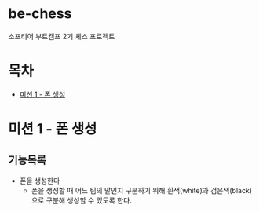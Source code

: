 # be-chess

소프티어 부트캠프 2기 체스 프로젝트

# 목차

- [미션 1 - 폰 생성](#미션-1---폰-생성)

# 미션 1 - 폰 생성

## 기능목록

- 폰을 생성한다
    - 폰을 생성할 때 어느 팀의 말인지 구분하기 위해 흰색(white)과 검은색(black)으로 구분해 생성할 수 있도록 한다.
